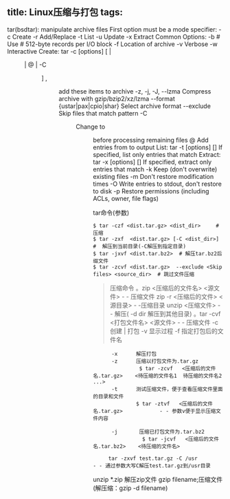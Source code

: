 title: Linux压缩与打包
tags:
---

tar(bsdtar): manipulate archive files
First option must be a mode specifier:
  -c Create  -r Add/Replace  -t List  -u Update  -x Extract
Common Options:
  -b #  Use # 512-byte records per I/O block
  -f <filename>  Location of archive
  -v    Verbose
  -w    Interactive
Create: tar -c [options] [<file> | <dir> | @<archive> | -C <dir> ]
  <file>, <dir>  add these items to archive
  -z, -j, -J, --lzma  Compress archive with gzip/bzip2/xz/lzma
  --format {ustar|pax|cpio|shar}  Select archive format
  --exclude <pattern>  Skip files that match pattern
  -C <dir>  Change to <dir> before processing remaining files
  @<archive>  Add entries from <archive> to output
List: tar -t [options] [<patterns>]
  <patterns>  If specified, list only entries that match
Extract: tar -x [options] [<patterns>]
  <patterns>  If specified, extract only entries that match
  -k    Keep (don't overwrite) existing files
  -m    Don't restore modification times
  -O    Write entries to stdout, don't restore to disk
  -p    Restore permissions (including ACLs, owner, file flags)





tar命令(参数)
	
	$ tar -czf <dist.tar.gz> <dist_dir> 	# 压缩
	$ tar -zxf 	<dist.tar.gz> [-C <dist_dir>]	#  解压到当前目录(-C解压到指定目录)
	$ tar -jxvf <dist.tar.bz2> 	# 解压tar.bz2后缀文件
	$ tar -zcvf <dist.tar.gz>  --exclude <Skip files> <source_dir>  # 跳过文件压缩


> 压缩命令
     。zip  <压缩后的文件名>   <源文件>          - - 压缩文件
         zip -r   <压缩后的文件>     <源目录>          - -压缩目录
         unzip <压缩文件>      - - 解压( -d dir 解压到其他目录)
     。tar -cvf   <打包文件名>      <源文件>     - - 压缩文件
          -c      创建 | 打包
          -v      显示过程
          -f      指定打包后的文件名

          -x      解压打包
          -z      压缩以打包文件为.tar.gz
                   $ tar -zcvf   <压缩后的文件名.tar.gz>    <待压缩的文件名1  待压缩的文件名2  ...>
          -t      测试压缩文件，便于查看压缩文件里面的目录和文件
                  $ tar -ztvf   <压缩后的文件名.tar.gz>            - - 参数v便于显示压缩文件内容

          -j       压缩已打包文件为.tar.bz2
                    $ tar -jcvf   <压缩后的文件名.tar.bz2>    <待压缩的文件名>

         tar -zxvf test.tar.gz -C /usr           - - 通过参数大写C解压test.tar.gz到/usr目录




         

unzip *.zip  解压zip文件
gzip filename;压缩文件(解压缩：gzip -d filename)